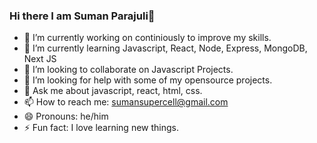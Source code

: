 ### Hi there I am Suman Parajuli👋


- 🔭 I’m currently working on continiously to improve my skills.
- 🌱 I’m currently learning Javascript, React, Node, Express, MongoDB, Next JS
- 👯 I’m looking to collaborate on Javascript Projects.
- 🤔 I’m looking for help with some of my opensource projects.
- 💬 Ask me about javascript, react, html, css.
- 📫 How to reach me: sumansupercell@gmail.com
- 😄 Pronouns: he/him
- ⚡ Fun fact: I love learning new things.
